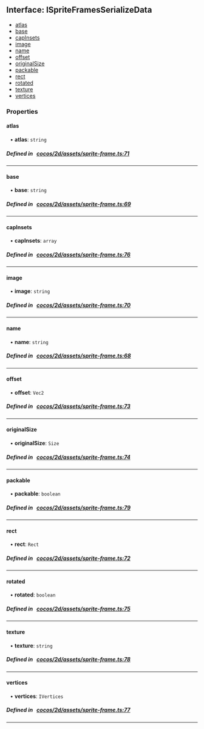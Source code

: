 ## Interface: ISpriteFramesSerializeData

- [atlas](#atlas)
- [base](#base)
- [capInsets](#capInsets)
- [image](#image)
- [name](#name)
- [offset](#offset)
- [originalSize](#originalSize)
- [packable](#packable)
- [rect](#rect)
- [rotated](#rotated)
- [texture](#texture)
- [vertices](#vertices)

### Properties

#### atlas

<div style="margin-left: 10px;">


• **atlas**: ``string``

</div>

##### Defined in &nbsp;   [cocos/2d/assets/sprite-frame.ts:71](https://github.com/cocos-creator/engine/blob/c7bf6b8a9/cocos/2d/assets/sprite-frame.ts#L71)&nbsp;
___
#### base

<div style="margin-left: 10px;">


• **base**: ``string``

</div>

##### Defined in &nbsp;   [cocos/2d/assets/sprite-frame.ts:69](https://github.com/cocos-creator/engine/blob/c7bf6b8a9/cocos/2d/assets/sprite-frame.ts#L69)&nbsp;
___
#### capInsets

<div style="margin-left: 10px;">


• **capInsets**: ``array``

</div>

##### Defined in &nbsp;   [cocos/2d/assets/sprite-frame.ts:76](https://github.com/cocos-creator/engine/blob/c7bf6b8a9/cocos/2d/assets/sprite-frame.ts#L76)&nbsp;
___
#### image

<div style="margin-left: 10px;">


• **image**: ``string``

</div>

##### Defined in &nbsp;   [cocos/2d/assets/sprite-frame.ts:70](https://github.com/cocos-creator/engine/blob/c7bf6b8a9/cocos/2d/assets/sprite-frame.ts#L70)&nbsp;
___
#### name

<div style="margin-left: 10px;">


• **name**: ``string``

</div>

##### Defined in &nbsp;   [cocos/2d/assets/sprite-frame.ts:68](https://github.com/cocos-creator/engine/blob/c7bf6b8a9/cocos/2d/assets/sprite-frame.ts#L68)&nbsp;
___
#### offset

<div style="margin-left: 10px;">


• **offset**: ``Vec2``

</div>

##### Defined in &nbsp;   [cocos/2d/assets/sprite-frame.ts:73](https://github.com/cocos-creator/engine/blob/c7bf6b8a9/cocos/2d/assets/sprite-frame.ts#L73)&nbsp;
___
#### originalSize

<div style="margin-left: 10px;">


• **originalSize**: ``Size``

</div>

##### Defined in &nbsp;   [cocos/2d/assets/sprite-frame.ts:74](https://github.com/cocos-creator/engine/blob/c7bf6b8a9/cocos/2d/assets/sprite-frame.ts#L74)&nbsp;
___
#### packable

<div style="margin-left: 10px;">


• **packable**: ``boolean``

</div>

##### Defined in &nbsp;   [cocos/2d/assets/sprite-frame.ts:79](https://github.com/cocos-creator/engine/blob/c7bf6b8a9/cocos/2d/assets/sprite-frame.ts#L79)&nbsp;
___
#### rect

<div style="margin-left: 10px;">


• **rect**: ``Rect``

</div>

##### Defined in &nbsp;   [cocos/2d/assets/sprite-frame.ts:72](https://github.com/cocos-creator/engine/blob/c7bf6b8a9/cocos/2d/assets/sprite-frame.ts#L72)&nbsp;
___
#### rotated

<div style="margin-left: 10px;">


• **rotated**: ``boolean``

</div>

##### Defined in &nbsp;   [cocos/2d/assets/sprite-frame.ts:75](https://github.com/cocos-creator/engine/blob/c7bf6b8a9/cocos/2d/assets/sprite-frame.ts#L75)&nbsp;
___
#### texture

<div style="margin-left: 10px;">


• **texture**: ``string``

</div>

##### Defined in &nbsp;   [cocos/2d/assets/sprite-frame.ts:78](https://github.com/cocos-creator/engine/blob/c7bf6b8a9/cocos/2d/assets/sprite-frame.ts#L78)&nbsp;
___
#### vertices

<div style="margin-left: 10px;">


• **vertices**: ``IVertices``

</div>

##### Defined in &nbsp;   [cocos/2d/assets/sprite-frame.ts:77](https://github.com/cocos-creator/engine/blob/c7bf6b8a9/cocos/2d/assets/sprite-frame.ts#L77)&nbsp;
___

